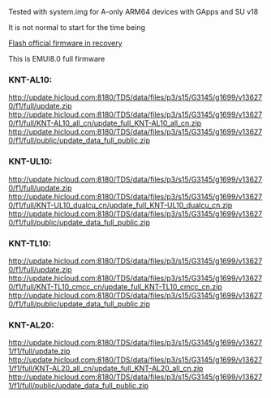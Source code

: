 Tested with system.img for A-only ARM64 devices with GApps and SU v18

It is not normal to start for the time being

[Flash official firmware in recovery](https://forum.xda-developers.com/honor-9/development/tool-flash-official-firmware-recovery-t3769279)

This is EMUI8.0 full firmware

### KNT-AL10:
http://update.hicloud.com:8180/TDS/data/files/p3/s15/G3145/g1699/v136270/f1/full/update.zip
http://update.hicloud.com:8180/TDS/data/files/p3/s15/G3145/g1699/v136270/f1/full/KNT-AL10_all_cn/update_full_KNT-AL10_all_cn.zip
http://update.hicloud.com:8180/TDS/data/files/p3/s15/G3145/g1699/v136270/f1/full/public/update_data_full_public.zip

### KNT-UL10:
http://update.hicloud.com:8180/TDS/data/files/p3/s15/G3145/g1699/v136270/f1/full/update.zip
http://update.hicloud.com:8180/TDS/data/files/p3/s15/G3145/g1699/v136270/f1/full/KNT-UL10_dualcu_cn/update_full_KNT-UL10_dualcu_cn.zip
http://update.hicloud.com:8180/TDS/data/files/p3/s15/G3145/g1699/v136270/f1/full/public/update_data_full_public.zip

### KNT-TL10:
http://update.hicloud.com:8180/TDS/data/files/p3/s15/G3145/g1699/v136270/f1/full/update.zip
http://update.hicloud.com:8180/TDS/data/files/p3/s15/G3145/g1699/v136270/f1/full/KNT-TL10_cmcc_cn/update_full_KNT-TL10_cmcc_cn.zip
http://update.hicloud.com:8180/TDS/data/files/p3/s15/G3145/g1699/v136270/f1/full/public/update_data_full_public.zip


### KNT-AL20:
http://update.hicloud.com:8180/TDS/data/files/p3/s15/G3145/g1699/v136271/f1/full/update.zip
http://update.hicloud.com:8180/TDS/data/files/p3/s15/G3145/g1699/v136271/f1/full/KNT-AL20_all_cn/update_full_KNT-AL20_all_cn.zip
http://update.hicloud.com:8180/TDS/data/files/p3/s15/G3145/g1699/v136271/f1/full/public/update_data_full_public.zip